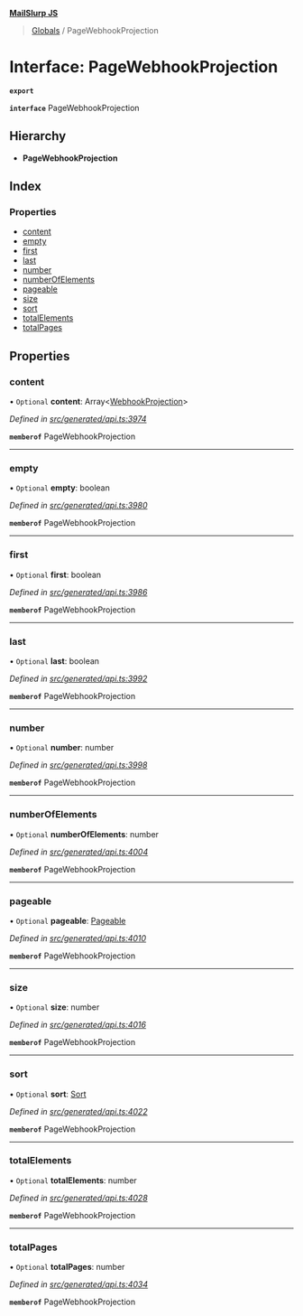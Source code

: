 **[MailSlurp JS](../README.md)**

> [Globals](../README.md) / PageWebhookProjection

# Interface: PageWebhookProjection

**`export`** 

**`interface`** PageWebhookProjection

## Hierarchy

* **PageWebhookProjection**

## Index

### Properties

* [content](pagewebhookprojection.md#content)
* [empty](pagewebhookprojection.md#empty)
* [first](pagewebhookprojection.md#first)
* [last](pagewebhookprojection.md#last)
* [number](pagewebhookprojection.md#number)
* [numberOfElements](pagewebhookprojection.md#numberofelements)
* [pageable](pagewebhookprojection.md#pageable)
* [size](pagewebhookprojection.md#size)
* [sort](pagewebhookprojection.md#sort)
* [totalElements](pagewebhookprojection.md#totalelements)
* [totalPages](pagewebhookprojection.md#totalpages)

## Properties

### content

• `Optional` **content**: Array\<[WebhookProjection](webhookprojection.md)>

*Defined in [src/generated/api.ts:3974](https://github.com/mailslurp/mailslurp-client/blob/05090ce/src/generated/api.ts#L3974)*

**`memberof`** PageWebhookProjection

___

### empty

• `Optional` **empty**: boolean

*Defined in [src/generated/api.ts:3980](https://github.com/mailslurp/mailslurp-client/blob/05090ce/src/generated/api.ts#L3980)*

**`memberof`** PageWebhookProjection

___

### first

• `Optional` **first**: boolean

*Defined in [src/generated/api.ts:3986](https://github.com/mailslurp/mailslurp-client/blob/05090ce/src/generated/api.ts#L3986)*

**`memberof`** PageWebhookProjection

___

### last

• `Optional` **last**: boolean

*Defined in [src/generated/api.ts:3992](https://github.com/mailslurp/mailslurp-client/blob/05090ce/src/generated/api.ts#L3992)*

**`memberof`** PageWebhookProjection

___

### number

• `Optional` **number**: number

*Defined in [src/generated/api.ts:3998](https://github.com/mailslurp/mailslurp-client/blob/05090ce/src/generated/api.ts#L3998)*

**`memberof`** PageWebhookProjection

___

### numberOfElements

• `Optional` **numberOfElements**: number

*Defined in [src/generated/api.ts:4004](https://github.com/mailslurp/mailslurp-client/blob/05090ce/src/generated/api.ts#L4004)*

**`memberof`** PageWebhookProjection

___

### pageable

• `Optional` **pageable**: [Pageable](pageable.md)

*Defined in [src/generated/api.ts:4010](https://github.com/mailslurp/mailslurp-client/blob/05090ce/src/generated/api.ts#L4010)*

**`memberof`** PageWebhookProjection

___

### size

• `Optional` **size**: number

*Defined in [src/generated/api.ts:4016](https://github.com/mailslurp/mailslurp-client/blob/05090ce/src/generated/api.ts#L4016)*

**`memberof`** PageWebhookProjection

___

### sort

• `Optional` **sort**: [Sort](sort.md)

*Defined in [src/generated/api.ts:4022](https://github.com/mailslurp/mailslurp-client/blob/05090ce/src/generated/api.ts#L4022)*

**`memberof`** PageWebhookProjection

___

### totalElements

• `Optional` **totalElements**: number

*Defined in [src/generated/api.ts:4028](https://github.com/mailslurp/mailslurp-client/blob/05090ce/src/generated/api.ts#L4028)*

**`memberof`** PageWebhookProjection

___

### totalPages

• `Optional` **totalPages**: number

*Defined in [src/generated/api.ts:4034](https://github.com/mailslurp/mailslurp-client/blob/05090ce/src/generated/api.ts#L4034)*

**`memberof`** PageWebhookProjection
